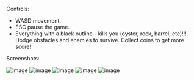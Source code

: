 Controls:
- WASD movement.
- ESC pause the game.
- Everything with a black outline - kills you (oyster, rock, barrel, etc)!!!. Dodge obstacles and enemies to survive. Collect coins to get more score!

Screenshots:

![image](https://github.com/user-attachments/assets/3cc7a1a8-e621-448f-bbe0-55e064f02468)
![image](https://github.com/user-attachments/assets/02913002-4332-4388-8002-d1bd47b09b02)
![image](https://github.com/user-attachments/assets/307a9626-2d0f-47ee-ac5a-1bf274832e3d)
![image](https://github.com/user-attachments/assets/4fee72b2-8927-4021-9e01-b058fefc82a7)
![image](https://github.com/user-attachments/assets/2c6c6cad-3451-4c06-9f2e-6a1677ff61cf)


